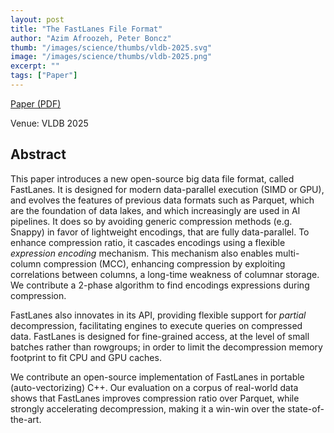 ```yaml
---
layout: post
title: "The FastLanes File Format"
author: "Azim Afroozeh, Peter Boncz"
thumb: "/images/science/thumbs/vldb-2025.svg"
image: "/images/science/thumbs/vldb-2025.png"
excerpt: ""
tags: ["Paper"]
---
```


[Paper (PDF)](https://www.vldb.org/pvldb/vol18/p4629-afroozeh.pdf)

Venue: VLDB 2025

## Abstract

This paper introduces a new open-source big data file format, called FastLanes. It is designed for modern data-parallel execution (SIMD or GPU), and evolves the features of previous data formats such as Parquet, which are the foundation of data lakes, and which increasingly are used in AI pipelines. It does so by avoiding generic compression methods (e.g. Snappy) in favor of lightweight encodings, that are fully data-parallel. To enhance compression ratio, it cascades encodings using a flexible _expression encoding_ mechanism. This mechanism also enables multi-column compression (MCC), enhancing compression by exploiting correlations between columns, a long-time weakness of columnar storage. We contribute a 2-phase algorithm to find encodings expressions during compression.

FastLanes also innovates in its API, providing flexible support for _partial_ decompression, facilitating engines to execute queries on compressed data. FastLanes is designed for fine-grained access, at the level of small batches rather than rowgroups; in order to limit the decompression memory footprint to fit CPU and GPU caches.

We contribute an open-source implementation of FastLanes in portable (auto-vectorizing) C++. Our evaluation on a corpus of real-world data shows that FastLanes improves compression ratio over Parquet, while strongly accelerating decompression, making it a win-win over the state-of-the-art.
